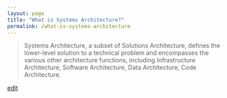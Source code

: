 ```yaml
---
layout: page
title: "What is Systems Architecture?"
permalink: /what-is-systems-architecture
---
```


> Systems Architecture, a subset of Solutions Architecture, defines the lower-level solution to a technical problem and encompasses the various other architecture functions, including Infrastructure Architecture, Software Architecture, Data Architecture, Code Architecture.

<p class="edit-term"><a href="https://github.com/and-digital/tech-definitions/blob/master/definitions/architecture/systems-architecture.md">edit</a></p>
